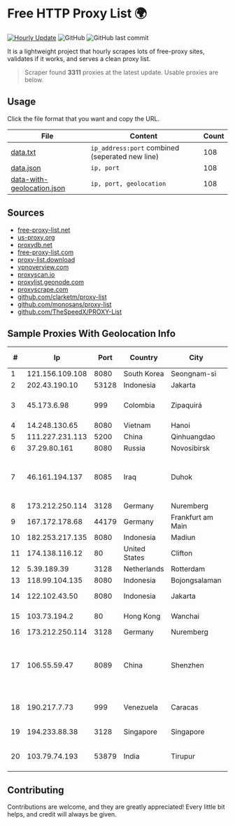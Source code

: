 
# Free HTTP Proxy List 🌍

[![Hourly Update](https://github.com/mertguvencli/http-proxy-list/actions/workflows/main.yml/badge.svg?branch=main)](https://github.com/mertguvencli/http-proxy-list/actions/workflows/main.yml)
![GitHub](https://img.shields.io/github/license/mertguvencli/http-proxy-list)
![GitHub last commit](https://img.shields.io/github/last-commit/mertguvencli/http-proxy-list)

It is a lightweight project that hourly scrapes lots of free-proxy sites, validates if it works, and serves a clean proxy list.


> Scraper found **3311** proxies at the latest update. Usable proxies are below.

## Usage

Click the file format that you want and copy the URL.


|File|Content|Count|
|----|-------|-----|
|[data.txt](https://raw.githubusercontent.com/mertguvencli/http-proxy-list/main/proxy-list/data.txt)|`ip_address:port` combined (seperated new line)|108|
|[data.json](https://raw.githubusercontent.com/mertguvencli/http-proxy-list/main/proxy-list/data.json)|`ip, port`|108|
|[data-with-geolocation.json](https://raw.githubusercontent.com/mertguvencli/http-proxy-list/main/proxy-list/data-with-geolocation.json)|`ip, port, geolocation`|108|

## Sources

* [free-proxy-list.net](https://free-proxy-list.net)
* [us-proxy.org](https://www.us-proxy.org)
* [proxydb.net](http://proxydb.net)
* [free-proxy-list.com](https://free-proxy-list.com/?page=&port=&type%5B%5D=http&type%5B%5D=https&up_time=0&search=Search)
* [proxy-list.download](https://www.proxy-list.download/HTTP)
* [vpnoverview.com](https://vpnoverview.com/privacy/anonymous-browsing/free-proxy-servers)
* [proxyscan.io](https://www.proxyscan.io)
* [proxylist.geonode.com](https://proxylist.geonode.com/api/proxy-list?limit=300&page=1&sort_by=lastChecked&sort_type=desc&protocols=http,https)
* [proxyscrape.com](https://api.proxyscrape.com/v2/?request=displayproxies&protocol=http&timeout=10000&country=all&ssl=all&anonymity=all)
* [github.com/clarketm/proxy-list](https://raw.githubusercontent.com/clarketm/proxy-list/master/proxy-list-raw.txt)
* [github.com/monosans/proxy-list](https://raw.githubusercontent.com/monosans/proxy-list/main/proxies/http.txt)
* [github.com/TheSpeedX/PROXY-List](https://raw.githubusercontent.com/TheSpeedX/PROXY-List/master/http.txt)


## Sample Proxies With Geolocation Info

|#|Ip|Port|Country|City|Internet Service Provider|
|-|--|----|-------|----|-------------------------|
|1|121.156.109.108|8080|South Korea|Seongnam-si|Korea Telecom|
|2|202.43.190.10|53128|Indonesia|Jakarta|CEPATNET|
|3|45.173.6.98|999|Colombia|Zipaquirá|Columbus Networks Colombia|
|4|14.248.130.65|8080|Vietnam|Hanoi|VNPT|
|5|111.227.231.113|5200|China|Qinhuangdao|Chinanet|
|6|37.29.80.161|8080|Russia|Novosibirsk|MEGAFONSIB|
|7|46.161.194.137|8085|Iraq|Duhok|Valin Company for General Trading and Communication LTD|
|8|173.212.250.114|3128|Germany|Nuremberg|Contabo GmbH|
|9|167.172.178.68|44179|Germany|Frankfurt am Main|DigitalOcean, LLC|
|10|182.253.217.135|8080|Indonesia|Madiun|BIZNET|
|11|174.138.116.12|80|United States|Clifton|DigitalOcean, LLC|
|12|5.39.189.39|3128|Netherlands|Rotterdam|ColoCenter b.v.|
|13|118.99.104.135|8080|Indonesia|Bojongsalaman|Biznet Networks|
|14|122.102.43.50|8080|Indonesia|Jakarta|PT Hipernet Indodata|
|15|103.73.194.2|80|Hong Kong|Wanchai|TouchPal HK Co., Limited|
|16|173.212.250.114|3128|Germany|Nuremberg|Contabo GmbH|
|17|106.55.59.47|8089|China|Shenzhen|Shenzhen Tencent Computer Systems Company Limited|
|18|190.217.7.73|999|Venezuela|Caracas|Level 3 Communications, Inc.|
|19|194.233.88.38|3128|Singapore|Singapore|Contabo Asia Private Limited|
|20|103.79.74.193|53879|India|Tirupur|Tiruppur Broadwave Private Limited|



## Contributing

Contributions are welcome, and they are greatly appreciated! Every
little bit helps, and credit will always be given.

